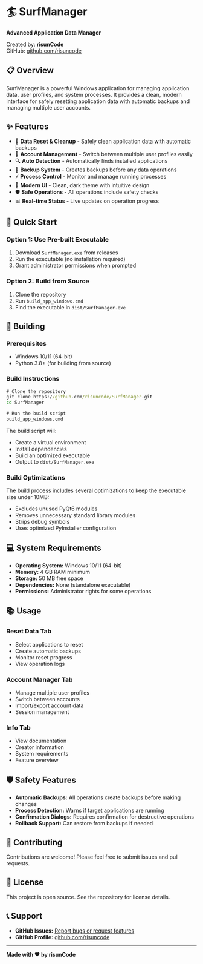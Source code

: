 # 🏄 SurfManager

**Advanced Application Data Manager**

Created by: **risunCode**  
GitHub: [github.com/risuncode](https://github.com/risuncode)

## 📋 Overview

SurfManager is a powerful Windows application for managing application data, user profiles, and system processes. It provides a clean, modern interface for safely resetting application data with automatic backups and managing multiple user accounts.

## ✨ Features

- 🔄 **Data Reset & Cleanup** - Safely clean application data with automatic backups
- 👤 **Account Management** - Switch between multiple user profiles easily  
- 🔍 **Auto Detection** - Automatically finds installed applications
- 💾 **Backup System** - Creates backups before any data operations
- ⚡ **Process Control** - Monitor and manage running processes
- 🎨 **Modern UI** - Clean, dark theme with intuitive design
- 🛡️ **Safe Operations** - All operations include safety checks
- 📊 **Real-time Status** - Live updates on operation progress

## 🚀 Quick Start

### Option 1: Use Pre-built Executable
1. Download `SurfManager.exe` from releases
2. Run the executable (no installation required)
3. Grant administrator permissions when prompted

### Option 2: Build from Source
1. Clone the repository
2. Run `build_app_windows.cmd`
3. Find the executable in `dist/SurfManager.exe`

## 🔧 Building

### Prerequisites
- Windows 10/11 (64-bit)
- Python 3.8+ (for building from source)

### Build Instructions
```cmd
# Clone the repository
git clone https://github.com/risuncode/SurfManager.git
cd SurfManager

# Run the build script
build_app_windows.cmd
```

The build script will:
- Create a virtual environment
- Install dependencies
- Build an optimized executable
- Output to `dist/SurfManager.exe`

### Build Optimizations
The build process includes several optimizations to keep the executable size under 10MB:
- Excludes unused PyQt6 modules
- Removes unnecessary standard library modules
- Strips debug symbols
- Uses optimized PyInstaller configuration

## 💻 System Requirements

- **Operating System:** Windows 10/11 (64-bit)
- **Memory:** 4 GB RAM minimum
- **Storage:** 50 MB free space
- **Dependencies:** None (standalone executable)
- **Permissions:** Administrator rights for some operations

## 📚 Usage

### Reset Data Tab
- Select applications to reset
- Create automatic backups
- Monitor reset progress
- View operation logs

### Account Manager Tab
- Manage multiple user profiles
- Switch between accounts
- Import/export account data
- Session management

### Info Tab
- View documentation
- Creator information
- System requirements
- Feature overview

## 🛡️ Safety Features

- **Automatic Backups:** All operations create backups before making changes
- **Process Detection:** Warns if target applications are running
- **Confirmation Dialogs:** Requires confirmation for destructive operations
- **Rollback Support:** Can restore from backups if needed

## 🤝 Contributing

Contributions are welcome! Please feel free to submit issues and pull requests.

## 📄 License

This project is open source. See the repository for license details.

## 📞 Support

- **GitHub Issues:** [Report bugs or request features](https://github.com/risuncode/SurfManager/issues)
- **GitHub Profile:** [github.com/risuncode](https://github.com/risuncode)

---

**Made with ❤️ by risunCode**
